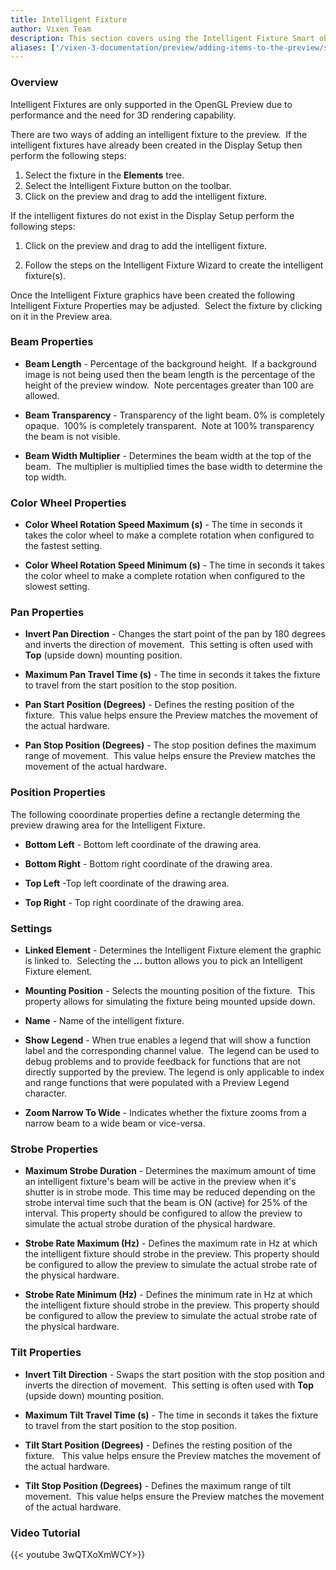 ```yaml
---
title: Intelligent Fixture
author: Vixen Team
description: This section covers using the Intelligent Fixture Smart object.
aliases: ['/vixen-3-documentation/preview/adding-items-to-the-preview/smart-objects/intelligent-fixture']
---
```


### Overview

Intelligent Fixtures are only supported in the OpenGL Preview due to performance and the need for 3D rendering capability.

There are two ways of adding an intelligent fixture to the preview.  If the intelligent fixtures have already been created in the Display Setup then perform the following steps:

  1. Select the fixture in the **Elements** tree.
  2. Select the Intelligent Fixture button on the toolbar.
  3. Click on the preview and drag to add the intelligent fixture.

If the intelligent fixtures do not exist in the Display Setup perform the following steps:

1. Click on the preview and drag to add the intelligent fixture.

2. Follow the steps on the Intelligent Fixture Wizard to create the intelligent fixture(s).

Once the Intelligent Fixture graphics have been created the following Intelligent Fixture Properties may be adjusted.  Select the fixture by clicking on it in the Preview area.

### Beam Properties

* **Beam Length** - Percentage of the background height.  If a background image is not being used then the beam length is the percentage of the height of the preview window.  Note percentages greater than 100 are allowed.

* **Beam Transparency** - Transparency of the light beam. 0% is completely opaque.  100% is completely transparent.  Note at 100% transparency the beam is not visible. 

* **Beam Width Multiplier** - Determines the beam width at the top of the beam.  The multiplier is multiplied times the base width to determine the top width.

### Color Wheel Properties

* **Color Wheel Rotation Speed Maximum (s)** - The time in seconds it takes the color wheel to make a complete rotation when configured to the fastest setting.

* **Color Wheel Rotation Speed Minimum (s)** - The time in seconds it takes the color wheel to make a complete rotation when configured to the slowest setting.

### Pan Properties

* **Invert Pan Direction** - Changes the start point of the pan by 180 degrees and inverts the direction of movement.  This setting is often used with **Top** (upside down) mounting position.

* **Maximum Pan Travel Time (s)** - The time in seconds it takes the fixture to travel from the start position to the stop position.

* **Pan Start Position (Degrees)** - Defines the resting position of the fixture.  This value helps ensure the Preview matches the movement of the actual hardware.

* **Pan Stop Position (Degrees)** - The stop position defines the maximum range of movement.  This value helps ensure the Preview matches the movement of the actual hardware.

### Position Properties

The following cooordinate properties define a rectangle determing the preview drawing area for the Intelligent Fixture.

* **Bottom Left** - Bottom left coordinate of the drawing area.

* **Bottom Right** - Bottom right coordinate of the drawing area.

* **Top Left** -Top left coordinate of the drawing area.

* **Top Right** - Top right coordinate of the drawing area.

### Settings

* **Linked Element** - Determines the Intelligent Fixture element the graphic is linked to.  Selecting the **...** button allows you to pick an Intelligent Fixture element. 

* **Mounting Position** - Selects the mounting position of the fixture.  This property allows for simulating the fixture being mounted upside down.

* **Name** - Name of the intelligent fixture.

* **Show Legend** - When true enables a legend that will show a function label and the corresponding channel value.  The legend can be used to debug problems and to provide feedback for functions that are not directly supported by the preview. The legend is only applicable to index and range functions that were populated with a Preview Legend character.

* **Zoom Narrow To Wide** - Indicates whether the fixture zooms from a narrow beam to a wide beam or vice-versa.

### Strobe Properties

* **Maximum Strobe Duration** - Determines the maximum amount of time an intelligent fixture's beam will be active in the preview when it's shutter is in strobe mode.
This time may be reduced depending on the strobe interval time such that the beam is ON (active) for 25% of the interval.
This property should be configured to allow the preview to simulate the actual strobe duration of the physical hardware.

* **Strobe Rate Maximum (Hz)** - Defines the maximum rate in Hz at which the intelligent fixture should strobe in the preview.
This property should be configured to allow the preview to simulate the actual strobe rate of the physical hardware.

* **Strobe Rate Minimum (Hz)** - Defines the minimum rate in Hz at which the intelligent fixture should strobe in the preview.
This property should be configured to allow the preview to simulate the actual strobe rate of the physical hardware.


### Tilt Properties

* **Invert Tilt Direction** - Swaps the start position with the stop position and inverts the direction of movement.  This setting is often used with **Top** (upside down) mounting position.

* **Maximum Tilt Travel Time (s)** - The time in seconds it takes the fixture to travel from the start position to the stop position.

* **Tilt Start Position (Degrees)** - Defines the resting position of the fixture.   This value helps ensure the Preview matches the movement of the actual hardware.

* **Tilt Stop Position (Degrees)** - Defines the maximum range of tilt movement.  This value helps ensure the Preview matches the movement of the actual hardware.

### Video Tutorial

{{< youtube 3wQTXoXmWCY>}}
